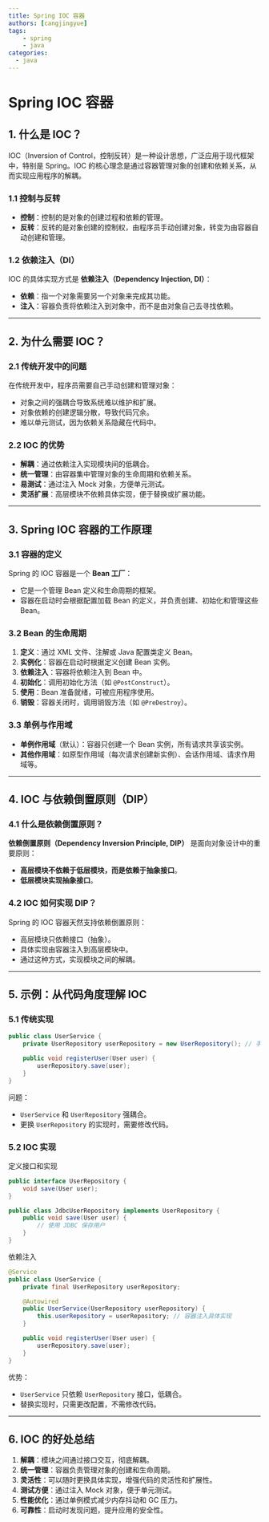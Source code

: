 ```yaml
---
title: Spring IOC 容器
authors: [cangjingyue]
tags: 
    - spring
    - java
categories:
  - java
---
```



# Spring IOC 容器


## 1. 什么是 IOC？
IOC（Inversion of Control，控制反转）是一种设计思想，广泛应用于现代框架中，特别是 Spring。IOC 的核心理念是通过容器管理对象的创建和依赖关系，从而实现应用程序的解耦。

### 1.1 控制与反转

- **控制**：控制的是对象的创建过程和依赖的管理。
- **反转**：反转的是对象创建的控制权，由程序员手动创建对象，转变为由容器自动创建和管理。

### 1.2 依赖注入（DI）
IOC 的具体实现方式是 **依赖注入（Dependency Injection, DI）**：

- **依赖**：指一个对象需要另一个对象来完成其功能。
- **注入**：容器负责将依赖注入到对象中，而不是由对象自己去寻找依赖。

---

## 2. 为什么需要 IOC？
### 2.1 传统开发中的问题
在传统开发中，程序员需要自己手动创建和管理对象：

- 对象之间的强耦合导致系统难以维护和扩展。
- 对象依赖的创建逻辑分散，导致代码冗余。
- 难以单元测试，因为依赖关系隐藏在代码中。

### 2.2 IOC 的优势

- **解耦**：通过依赖注入实现模块间的低耦合。
- **统一管理**：由容器集中管理对象的生命周期和依赖关系。
- **易测试**：通过注入 Mock 对象，方便单元测试。
- **灵活扩展**：高层模块不依赖具体实现，便于替换或扩展功能。

---

## 3. Spring IOC 容器的工作原理
### 3.1 容器的定义
Spring 的 IOC 容器是一个 **Bean 工厂**：

- 它是一个管理 Bean 定义和生命周期的框架。
- 容器在启动时会根据配置加载 Bean 的定义，并负责创建、初始化和管理这些 Bean。

### 3.2 Bean 的生命周期

1. **定义**：通过 XML 文件、注解或 Java 配置类定义 Bean。
2. **实例化**：容器在启动时根据定义创建 Bean 实例。
3. **依赖注入**：容器将依赖注入到 Bean 中。
4. **初始化**：调用初始化方法（如 `@PostConstruct`）。
5. **使用**：Bean 准备就绪，可被应用程序使用。
6. **销毁**：容器关闭时，调用销毁方法（如 `@PreDestroy`）。

### 3.3 单例与作用域

- **单例作用域**（默认）：容器只创建一个 Bean 实例，所有请求共享该实例。
- **其他作用域**：如原型作用域（每次请求创建新实例）、会话作用域、请求作用域等。

---

## 4. IOC 与依赖倒置原则（DIP）
### 4.1 什么是依赖倒置原则？
**依赖倒置原则（Dependency Inversion Principle, DIP）** 是面向对象设计中的重要原则：

- **高层模块不依赖于低层模块，而是依赖于抽象接口**。
- **低层模块实现抽象接口**。

### 4.2 IOC 如何实现 DIP？
Spring 的 IOC 容器天然支持依赖倒置原则：

- 高层模块只依赖接口（抽象）。
- 具体实现由容器注入到高层模块中。
- 通过这种方式，实现模块之间的解耦。

---

## 5. 示例：从代码角度理解 IOC
### 5.1 传统实现
```java
public class UserService {
    private UserRepository userRepository = new UserRepository(); // 手动创建对象

    public void registerUser(User user) {
        userRepository.save(user);
    }
}
```

问题：

* `UserService` 和 `UserRepository` 强耦合。
* 更换 `UserRepository` 的实现时，需要修改代码。

### 5.2 IOC 实现

定义接口和实现

```java
public interface UserRepository {
    void save(User user);
}

public class JdbcUserRepository implements UserRepository {
    public void save(User user) {
        // 使用 JDBC 保存用户
    }
}
```

依赖注入

```java
@Service
public class UserService {
    private final UserRepository userRepository;

    @Autowired
    public UserService(UserRepository userRepository) {
        this.userRepository = userRepository; // 容器注入具体实现
    }

    public void registerUser(User user) {
        userRepository.save(user);
    }
}
```


优势：

* `UserService` 只依赖 `UserRepository` 接口，低耦合。
* 替换实现时，只需更改配置，不需修改代码。

---

## 6. IOC 的好处总结

1. **解耦**：模块之间通过接口交互，彻底解耦。
2. **统一管理**：容器负责管理对象的创建和生命周期。
3. **灵活性**：可以随时更换具体实现，增强代码的灵活性和扩展性。
4. **测试方便**：通过注入 Mock 对象，便于单元测试。
5. **性能优化**：通过单例模式减少内存抖动和 GC 压力。
6. **可靠性**：启动时发现问题，提升应用的安全性。

